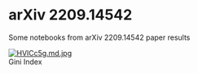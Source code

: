 # arXiv 2209.14542
Some notebooks from arXiv 2209.14542 paper results

<a href="https://freeimage.host/i/HVlCc5g"><img src="https://iili.io/HVlCc5g.md.jpg" alt="HVlCc5g.md.jpg" border="0"></a>  
                                Gini Index
